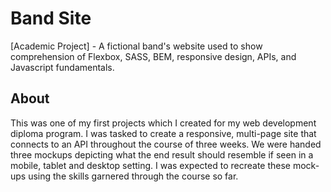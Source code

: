 # Band Site

[Academic Project] - A fictional band's website used to show comprehension of Flexbox, SASS, BEM, responsive design, APIs, and Javascript fundamentals.

## About

This was one of my first projects which I created for my web development diploma program. I was tasked to create a responsive, multi-page site that connects to an API throughout the course of three weeks. We were handed three mockups depicting what the end result should resemble if seen in a mobile, tablet and desktop setting. I was expected to recreate these mock-ups using the skills garnered through the course so far. 
